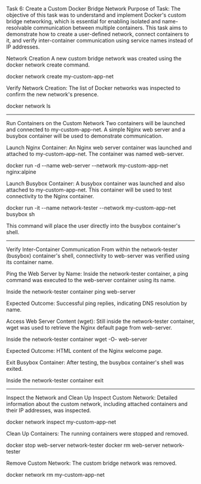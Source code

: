 Task 6: Create a Custom Docker Bridge Network
Purpose of Task:
The objective of this task was to understand and implement Docker's custom bridge networking, which is essential for enabling isolated and name-resolvable communication between multiple containers. This task 
aims to demonstrate how to create a user-defined network, connect containers to it, and verify inter-container communication using service names instead of IP addresses.

Network Creation
A new custom bridge network was created using the docker network create command.

docker network create my-custom-app-net

Verify Network Creation:
The list of Docker networks was inspected to confirm the new network's presence.

docker network ls

----------------------------------------------------------------------------------------------------------------------------------------------------------------------------------------------------------------------

Run Containers on the Custom Network
Two containers will be launched and connected to my-custom-app-net. A simple Nginx web server and a busybox container will be used to demonstrate communication.

Launch Nginx Container:
An Nginx web server container was launched and attached to my-custom-app-net. The container was named web-server.

docker run -d --name web-server --network my-custom-app-net nginx:alpine

Launch Busybox Container:
A busybox container was launched and also attached to my-custom-app-net. This container will be used to test connectivity to the Nginx container.

docker run -it --name network-tester --network my-custom-app-net busybox sh

This command will place the user directly into the busybox container's shell.

------------------------------------------------------------------------------------------------------------------------------------------------------------------------------------------------------------------------

Verify Inter-Container Communication
From within the network-tester (busybox) container's shell, connectivity to web-server was verified using its container name.

Ping the Web Server by Name:
Inside the network-tester container, a ping command was executed to the web-server container using its name.

Inside the network-tester container
ping web-server

Expected Outcome: Successful ping replies, indicating DNS resolution by name.

Access Web Server Content (wget):
Still inside the network-tester container, wget was used to retrieve the Nginx default page from web-server.

Inside the network-tester container
wget -O- web-server

Expected Outcome: HTML content of the Nginx welcome page.

Exit Busybox Container:
After testing, the busybox container's shell was exited.

Inside the network-tester container
exit

-----------------------------------------------------------------------------------------------------------------------------------------------------------------------------------------------------------------------------
Inspect the Network and Clean Up
Inspect Custom Network:
Detailed information about the custom network, including attached containers and their IP addresses, was inspected.

docker network inspect my-custom-app-net

Clean Up Containers:
The running containers were stopped and removed.

docker stop web-server network-tester
docker rm web-server network-tester

Remove Custom Network:
The custom bridge network was removed.

docker network rm my-custom-app-net
